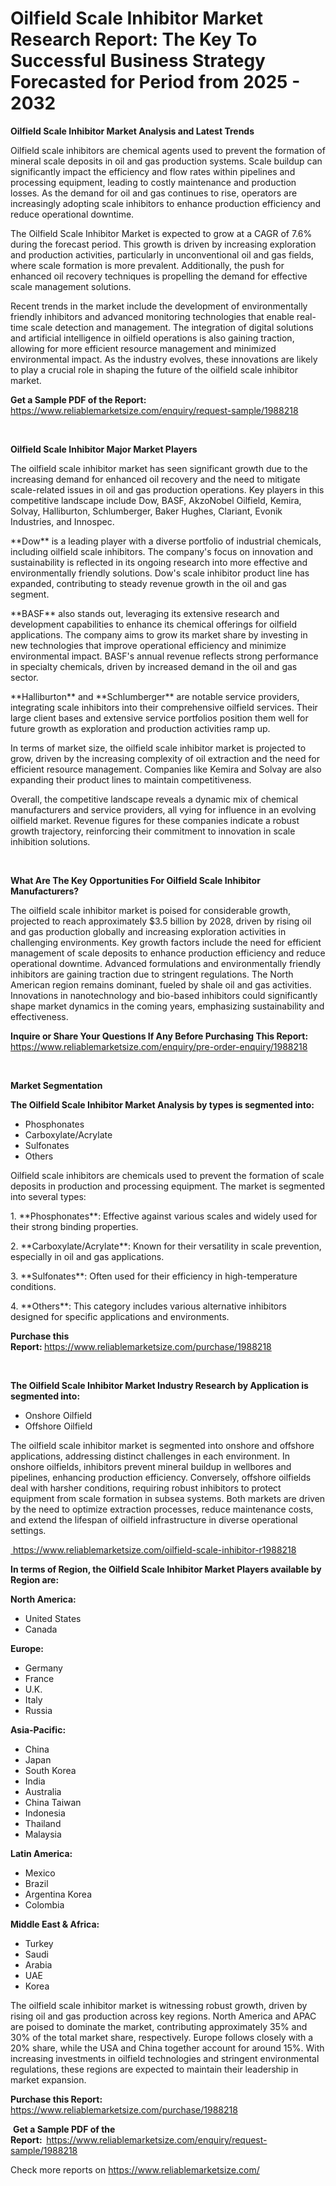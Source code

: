<p><h1>Oilfield Scale Inhibitor Market Research Report: The Key To Successful Business Strategy Forecasted for Period from 2025 - 2032</h1></p><p><strong>Oilfield Scale Inhibitor Market Analysis and Latest Trends</strong></p>
<p><p>Oilfield scale inhibitors are chemical agents used to prevent the formation of mineral scale deposits in oil and gas production systems. Scale buildup can significantly impact the efficiency and flow rates within pipelines and processing equipment, leading to costly maintenance and production losses. As the demand for oil and gas continues to rise, operators are increasingly adopting scale inhibitors to enhance production efficiency and reduce operational downtime.</p><p>The Oilfield Scale Inhibitor Market is expected to grow at a CAGR of 7.6% during the forecast period. This growth is driven by increasing exploration and production activities, particularly in unconventional oil and gas fields, where scale formation is more prevalent. Additionally, the push for enhanced oil recovery techniques is propelling the demand for effective scale management solutions.</p><p>Recent trends in the market include the development of environmentally friendly inhibitors and advanced monitoring technologies that enable real-time scale detection and management. The integration of digital solutions and artificial intelligence in oilfield operations is also gaining traction, allowing for more efficient resource management and minimized environmental impact. As the industry evolves, these innovations are likely to play a crucial role in shaping the future of the oilfield scale inhibitor market.</p></p>
<p><strong>Get a Sample PDF of the Report:&nbsp;</strong> <a href="https://www.reliablemarketsize.com/enquiry/request-sample/1988218?utm_campaign=3456&utm_medium=2&utm_source=Github&utm_content=ia&utm_term=01042025&utm_id=oilfield-scale-inhibitor">https://www.reliablemarketsize.com/enquiry/request-sample/1988218</a></p>
<p>&nbsp;</p>
<p><strong>Oilfield Scale Inhibitor Major Market Players</strong></p>
<p><p>The oilfield scale inhibitor market has seen significant growth due to the increasing demand for enhanced oil recovery and the need to mitigate scale-related issues in oil and gas production operations. Key players in this competitive landscape include Dow, BASF, AkzoNobel Oilfield, Kemira, Solvay, Halliburton, Schlumberger, Baker Hughes, Clariant, Evonik Industries, and Innospec.</p><p>**Dow** is a leading player with a diverse portfolio of industrial chemicals, including oilfield scale inhibitors. The company's focus on innovation and sustainability is reflected in its ongoing research into more effective and environmentally friendly solutions. Dow's scale inhibitor product line has expanded, contributing to steady revenue growth in the oil and gas segment.</p><p>**BASF** also stands out, leveraging its extensive research and development capabilities to enhance its chemical offerings for oilfield applications. The company aims to grow its market share by investing in new technologies that improve operational efficiency and minimize environmental impact. BASF's annual revenue reflects strong performance in specialty chemicals, driven by increased demand in the oil and gas sector.</p><p>**Halliburton** and **Schlumberger** are notable service providers, integrating scale inhibitors into their comprehensive oilfield services. Their large client bases and extensive service portfolios position them well for future growth as exploration and production activities ramp up.</p><p>In terms of market size, the oilfield scale inhibitor market is projected to grow, driven by the increasing complexity of oil extraction and the need for efficient resource management. Companies like Kemira and Solvay are also expanding their product lines to maintain competitiveness.</p><p>Overall, the competitive landscape reveals a dynamic mix of chemical manufacturers and service providers, all vying for influence in an evolving oilfield market. Revenue figures for these companies indicate a robust growth trajectory, reinforcing their commitment to innovation in scale inhibition solutions.</p></p>
<p>&nbsp;</p>
<p><strong>What Are The Key Opportunities For Oilfield Scale Inhibitor Manufacturers?</strong></p>
<p><p>The oilfield scale inhibitor market is poised for considerable growth, projected to reach approximately $3.5 billion by 2028, driven by rising oil and gas production globally and increasing exploration activities in challenging environments. Key growth factors include the need for efficient management of scale deposits to enhance production efficiency and reduce operational downtime. Advanced formulations and environmentally friendly inhibitors are gaining traction due to stringent regulations. The North American region remains dominant, fueled by shale oil and gas activities. Innovations in nanotechnology and bio-based inhibitors could significantly shape market dynamics in the coming years, emphasizing sustainability and effectiveness.</p></p>
<p><strong>Inquire or Share Your Questions If Any Before Purchasing This Report:</strong> <a href="https://www.reliablemarketsize.com/enquiry/pre-order-enquiry/1988218?utm_campaign=3456&utm_medium=2&utm_source=Github&utm_content=ia&utm_term=01042025&utm_id=oilfield-scale-inhibitor">https://www.reliablemarketsize.com/enquiry/pre-order-enquiry/1988218</a></p>
<p>&nbsp;</p>
<p><strong>Market Segmentation</strong></p>
<p><strong>The Oilfield Scale Inhibitor Market Analysis by types is segmented into:</strong></p>
<p><ul><li>Phosphonates</li><li>Carboxylate/Acrylate</li><li>Sulfonates</li><li>Others</li></ul></p>
<p><p>Oilfield scale inhibitors are chemicals used to prevent the formation of scale deposits in production and processing equipment. The market is segmented into several types: </p><p>1. **Phosphonates**: Effective against various scales and widely used for their strong binding properties.</p><p>2. **Carboxylate/Acrylate**: Known for their versatility in scale prevention, especially in oil and gas applications.</p><p>3. **Sulfonates**: Often used for their efficiency in high-temperature conditions.</p><p>4. **Others**: This category includes various alternative inhibitors designed for specific applications and environments.</p></p>
<p><strong>Purchase this Report:&nbsp;</strong><a href="https://www.reliablemarketsize.com/purchase/1988218?utm_campaign=3456&utm_medium=2&utm_source=Github&utm_content=ia&utm_term=01042025&utm_id=oilfield-scale-inhibitor">https://www.reliablemarketsize.com/purchase/1988218</a></p>
<p>&nbsp;</p>
<p><strong>The Oilfield Scale Inhibitor Market Industry Research by Application is segmented into:</strong></p>
<p><ul><li>Onshore Oilfield</li><li>Offshore Oilfield</li></ul></p>
<p><p>The oilfield scale inhibitor market is segmented into onshore and offshore applications, addressing distinct challenges in each environment. In onshore oilfields, inhibitors prevent mineral buildup in wellbores and pipelines, enhancing production efficiency. Conversely, offshore oilfields deal with harsher conditions, requiring robust inhibitors to protect equipment from scale formation in subsea systems. Both markets are driven by the need to optimize extraction processes, reduce maintenance costs, and extend the lifespan of oilfield infrastructure in diverse operational settings.</p></p>
<p><a href="https://www.reliablemarketsize.com/oilfield-scale-inhibitor-r1988218?utm_campaign=3456&utm_medium=2&utm_source=Github&utm_content=ia&utm_term=01042025&utm_id=oilfield-scale-inhibitor">&nbsp;https://www.reliablemarketsize.com/oilfield-scale-inhibitor-r1988218</a></p>
<p><strong>In terms of Region, the Oilfield Scale Inhibitor Market Players available by Region are:</strong></p>
<p>
    <p> <strong> North America: </strong>
        <ul>
            <li>United States</li>
            <li>Canada</li>
        </ul>
        </p> 
    <p> <strong> Europe: </strong>
        <ul>
            <li>Germany</li>
            <li>France</li>
            <li>U.K.</li>
            <li>Italy</li>
            <li>Russia</li>
        </ul>
        </p> 
    <p> <strong> Asia-Pacific: </strong>
        <ul>
            <li>China</li>
            <li>Japan</li>
            <li>South Korea</li>
            <li>India</li>
            <li>Australia</li>
            <li>China Taiwan</li>
            <li>Indonesia</li>
            <li>Thailand</li>
            <li>Malaysia</li>
        </ul>
        </p> 
    <p> <strong> Latin America: </strong>
        <ul>
            <li>Mexico</li>
            <li>Brazil</li>
            <li>Argentina Korea</li>
            <li>Colombia</li>
        </ul>
        </p> 
    <p> <strong> Middle East & Africa: </strong>
        <ul>
            <li>Turkey</li>
            <li>Saudi</li>
            <li>Arabia</li>
            <li>UAE</li>
            <li>Korea</li>
        </ul>
    </p>
    </p>
<p><p>The oilfield scale inhibitor market is witnessing robust growth, driven by rising oil and gas production across key regions. North America and APAC are poised to dominate the market, contributing approximately 35% and 30% of the total market share, respectively. Europe follows closely with a 20% share, while the USA and China together account for around 15%. With increasing investments in oilfield technologies and stringent environmental regulations, these regions are expected to maintain their leadership in market expansion.</p></p>
<p><strong>Purchase this Report: </strong><a href="https://www.reliablemarketsize.com/purchase/1988218?utm_campaign=3456&utm_medium=2&utm_source=Github&utm_content=ia&utm_term=01042025&utm_id=oilfield-scale-inhibitor">https://www.reliablemarketsize.com/purchase/1988218</a></p>
<p>&nbsp;<strong>Get a Sample PDF of the Report:&nbsp;&nbsp;</strong><a href="https://www.reliablemarketsize.com/enquiry/request-sample/1988218?utm_campaign=3456&utm_medium=2&utm_source=Github&utm_content=ia&utm_term=01042025&utm_id=oilfield-scale-inhibitor">https://www.reliablemarketsize.com/enquiry/request-sample/1988218</a></p>
<p><strong></strong></p>
<p>Check more reports on <a href="https://www.reliablemarketsize.com/?utm_campaign=3456&utm_medium=2&utm_source=Github&utm_content=ia&utm_term=01042025&utm_id=oilfield-scale-inhibitor">https://www.reliablemarketsize.com/</a></p>